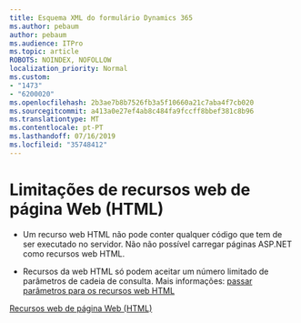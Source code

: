 ```yaml
---
title: Esquema XML do formulário Dynamics 365
ms.author: pebaum
author: pebaum
ms.audience: ITPro
ms.topic: article
ROBOTS: NOINDEX, NOFOLLOW
localization_priority: Normal
ms.custom:
- "1473"
- "6200020"
ms.openlocfilehash: 2b3ae7b8b7526fb3a5f10660a21c7aba4f7cb020
ms.sourcegitcommit: a413a0e27ef4ab8c484fa9fccff8bbef381c8b96
ms.translationtype: MT
ms.contentlocale: pt-PT
ms.lasthandoff: 07/16/2019
ms.locfileid: "35748412"
---
```

# <a name="webpage-html-web-resources-limitations"></a>Limitações de recursos web de página Web (HTML)

* Um recurso web HTML não pode conter qualquer código que tem de ser executado no servidor. Não não possível carregar páginas ASP.NET como recursos web HTML.

* Recursos da web HTML só podem aceitar um número limitado de parâmetros de cadeia de consulta. Mais informações: [passar parâmetros para os recursos web HTML](https://docs.microsoft.com/en-us/dynamics365/customer-engagement/developer/webpage-html-web-resources#BKMK_PassingParametersToWebResources)

[Recursos web de página Web (HTML)](https://docs.microsoft.com/dynamics365/customer-engagement/developer/webpage-html-web-resources)
